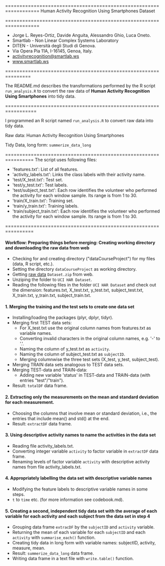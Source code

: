 ==================================================================
Human Activity Recognition Using Smartphones Dataset

==================================================================

* Jorge L. Reyes-Ortiz, Davide Anguita, Alessandro Ghio, Luca Oneto.
* Smartlab - Non Linear Complex Systems Laboratory
* DITEN - Università degli Studi di Genova.
* Via Opera Pia 11A, I-16145, Genoa, Italy.
* activityrecognition@smartlab.ws
* www.smartlab.ws

===============================================================

The README.md describes the transformations performed by the R script `run_analysis.R` to convert 
the raw data of **Human Activity Recognition Using Smartphones** into tidy data.

=================================================================

I programmed an R script named `run_analysis.R` to convert raw data into tidy data. 

Raw data: Human Activity Recognition Using Smartphones 

Tidy Data, long form: `summerize_data_long`

================================================================
The script uses following files:

- 'features.txt': List of all features.
- 'activity_labels.txt': Links the class labels with their activity name.
- 'test/X_test.txt': Test set.
- 'test/y_test.txt': Test labels.
- 'test/subject_test.txt': Each row identifies the volunteer who performed the activity for each window sample. Its range is from 1 to 30. 
- 'train/X_train.txt': Training set.
- 'train/y_train.txt': Training labels.
- 'train/subject_train.txt': Each row identifies the volunteer who performed the activity for each window sample. Its range is from 1 to 30. 

================================================================

#### Workflow: Preparing things before merging: Creating working directory and downloading the raw data from web
* Checking for and creating directory ("dataCourseProject") for my files (data, R script, etc.).
* Setting the directory `dataCourseProject` as working directory.
* Getting [raw data](https://d396qusza40orc.cloudfront.net/getdata%2Fprojectfiles%2FUCI%20HAR%20Dataset.zip) `Dataset.zip` from web.
* Unziping the folder to `UCI HAR Dataset`.
* Reading the following files in the folder `UCI HAR Dataset` and check out the dimension:
features.txt, X_test.txt, y_test.txt, subject_test.txt, X_train.txt, y_train.txt, subject_train.txt.

#### 1. Merging the training and the test sets to create one data set
* Installing/loading the packages (plyr, dplyr, tidyr).
* Merging first TEST data sets:
	* For X_test.txt use the original column names from features.txt as variable names.
	* Converting invalid characters in the original column names, e.g. '-' to '.'.
	* Naming the column of y_test.txt as `activity`.
	* Naming the column of subject_test.txt as `subjectID`.
	* Merging columnwise the three test sets (X_test, y_test, subject_test).
* Merging TRAIN data sets analogous to TEST data sets.
* Merging TEST-data and TRAIN-data:
	* Adding new variable 'status' in TEST-data and TRAIN-data (with entries "test"/"train").
* Result: `totalDF` data frame.

#### 2. Extracting only the measurements on the mean and standard deviation for each measurement.
* Choosing the columns that involve mean or standard deviation, i.e., the entries that include mean() and std() at the end.
* Result: `extractDF` data frame.

#### 3. Using descriptive activity names to name the activities in the data set
* Reading file activity_labels.txt.
* Converting integer variable `activity` to factor variable in `extractDF` data frame.
* Renaming levels of factor variable `activity` with descriptive activity names from file activity_labels.txt.

#### 4. Appropriately labelling the data set with descriptive variable names
* Modifying the feature labels to descriptive variable names in some steps.
* `t` to `time` etc. (for more information see codebook.md).

#### 5. Creating a second, independent tidy data set with the average of each variable for each activity and each subject from the data set in step 4
* Grouping data frame `extracDF` by the `subjectID` and `activity` variable.
* Returning the mean of each variable for each `subjectID` and each `activity` with `summarise_each()` function.
* Creating tidy data in long form with variable names: subjectID, activity, measure, mean.
* Result: `summerize_data_long` data frame.
* Writing data frame in a text file with `write.table()` function.

